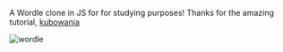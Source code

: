 A Wordle clone in JS for for studying purposes!
Thanks for the amazing tutorial, [kubowania](https://github.com/kubowania)

![wordle](https://user-images.githubusercontent.com/44845754/153689537-1212201a-9c77-4b1b-bd9f-4b577cbaff48.gif)

